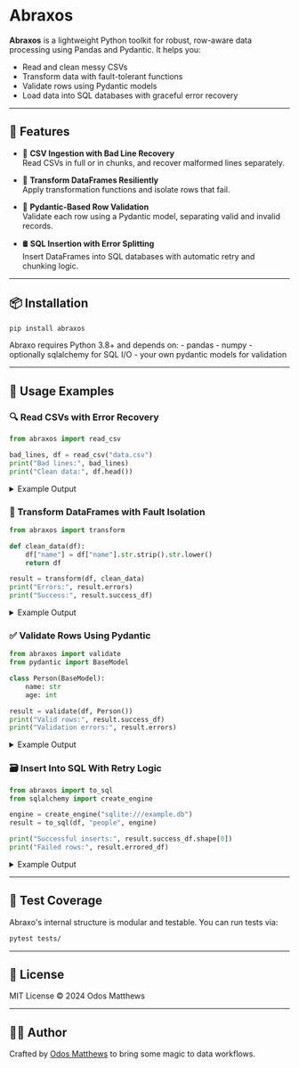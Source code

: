 # Abraxos

**Abraxos** is a lightweight Python toolkit for robust, row-aware data processing using Pandas and Pydantic. It helps you:

- Read and clean messy CSVs
- Transform data with fault-tolerant functions
- Validate rows using Pydantic models
- Load data into SQL databases with graceful error recovery

---

## 🚀 Features

- 📄 **CSV Ingestion with Bad Line Recovery**  
  Read CSVs in full or in chunks, and recover malformed lines separately.

- 🔁 **Transform DataFrames Resiliently**  
  Apply transformation functions and isolate rows that fail.

- 🧪 **Pydantic-Based Row Validation**  
  Validate each row using a Pydantic model, separating valid and invalid records.

- 🛢️ **SQL Insertion with Error Splitting**  
  Insert DataFrames into SQL databases with automatic retry and chunking logic.

---

## 📦 Installation

```bash
pip install abraxos
```

Abraxo requires Python 3.8+ and depends on:
    - pandas
    - numpy
    - optionally sqlalchemy for SQL I/O
    - your own pydantic models for validation

---

## 🧭 Usage Examples

### 🔍 Read CSVs with Error Recovery

```python
from abraxos import read_csv

bad_lines, df = read_csv("data.csv")
print("Bad lines:", bad_lines)
print("Clean data:", df.head())
```

<details> <summary>Example Output</summary>

```python
Bad lines: [['', 'oops', 'bad', 'row']]
Clean data:
   id    name  age
0   1     Joe   28
1   2   Alice   35
2   3  Marcus   40
```

</details> 

### 🧼 Transform DataFrames with Fault Isolation

```python
from abraxos import transform

def clean_data(df):
    df["name"] = df["name"].str.strip().str.lower()
    return df

result = transform(df, clean_data)
print("Errors:", result.errors)
print("Success:", result.success_df)
```

<details> <summary>Example Output</summary>

```python
Errors: []
Success:
   id    name  age
0   1     joe   28
1   2   alice   35
2   3  marcus   40
```

</details> 

### ✅ Validate Rows Using Pydantic

```python
from abraxos import validate
from pydantic import BaseModel

class Person(BaseModel):
    name: str
    age: int

result = validate(df, Person())
print("Valid rows:", result.success_df)
print("Validation errors:", result.errors)
```

<details> <summary>Example Output</summary>

```python
Valid rows:
   name  age
0   Joe   28

Validation errors:
[
  ValidationError: 1 validation error for Person
  age
    value is not a valid integer (type=type_error.integer),

  ValidationError: 1 validation error for Person
  name
    none is not an allowed value (type=type_error.none.not_allowed)
]
```

</details> 

### 🗃️ Insert Into SQL With Retry Logic

```python
from abraxos import to_sql
from sqlalchemy import create_engine

engine = create_engine("sqlite:///example.db")
result = to_sql(df, "people", engine)

print("Successful inserts:", result.success_df.shape[0])
print("Failed rows:", result.errored_df)
```

<details> <summary>Example Output</summary>

```python
Successful inserts: 2
Failed rows:
   name  age
2  None   40
```

</details> 



---

## 🧪 Test Coverage

Abraxo's internal structure is modular and testable. You can run tests via:

```bash
pytest tests/
```

---

## 📄 License
MIT License © 2024 Odos Matthews

---

## 🧙‍♂️ Author
Crafted by [Odos Matthews](https://github.com/eddiethedean) to bring some magic to data workflows.
